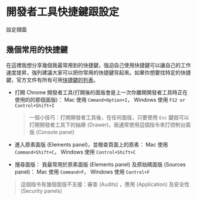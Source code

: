 
# 開發者工具快捷鍵跟設定

設定擷圖

## 幾個常用的快捷鍵
在這裡我想分享幾個我最常用到的快捷鍵，強迫自己使用快捷鍵可以讓自己的工作速度提昇，強列建議大家可以把你常用的快捷鍵背起來。如果你想要找特定的快捷鍵，官方文件有所有可用[快捷鍵的列表](https://developers.google.com/web/tools/chrome-devtools/shortcuts)。

- 打開 Chrome 開發者工具(打開後的面版會是上一次你離開開發者工具時正在使用的的那個面版)： Mac 使用 `Cmmand+Option+I`， Windows 使用 `F12 or Control+Shift+I`
  > 一個小技巧：打開開發者工具後，在任何面版，只要使用 `Esc` 鍵就可以打開開發者工具下的抽屜 (Drawer)，我通常使用這個指令來打控制台面版 (Console panel)

- 進入原素面版 (Elements panel)，並檢查頁面上的原素： Mac 使用 `Command+Shift+C`， Windows 使用 `Control+Shift+C`
- 搜尋面版： 我最常用於原素面版 (Elements panel) 及原始碼面版 (Sources panel)： Mac 使用 `Command+F`， Windows 使用 `Control+F`
> 這個指令有幾個面版不支援：審查 (Audits) ，應用 (Application) 及安全性 (Security panels)

